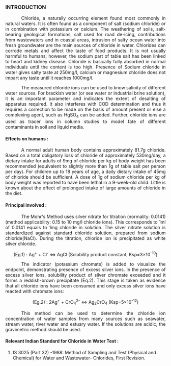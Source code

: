 ### INTRODUCTION<br>

<p style="text-indent:50px; text-align:justify;">Chloride, a naturally occurring element found most commonly in natural waters. It is often found as a component of salt (sodium chloride) or in combination with potassium or calcium. The weathering of soils, salt-bearing geological formations, salt used for road de-icing, contributions from wastewaters and in coastal areas, intrusion of salty ocean water into fresh groundwater are the main sources of chloride in water. Chlorides can corrode metals and affect the taste of food products. It is not usually harmful to humans; however, the sodium part of table salt has been linked to heart and kidney disease. Chloride is basically fully absorbed in normal individuals until the content is too high. Presence of Sodium chloride in water gives salty taste at 250mg/l, calcium or magnesium chloride does not impart any taste until it reaches 1000mg/l.</p>

<p style="text-indent:50px; text-align:justify;">The measured chloride ions can be used to know salinity of different water sources. For brackish water (or sea water or industrial brine solution), it is an important parameter and indicates the extent of desalting of apparatus required. It also interferes with COD determination and thus it requires a correction to be made on the basis of amount present or else a complexing agent, such as HgSO<sub>4</sub> can be added. Further, chloride ions are used as tracer ions in column studies to model fate of different contaminants in soil and liquid media.</p>

#### Effects on humans :

<p style="text-indent:50px; text-align:justify;">A normal adult human body contains approximately 81.7g chloride. Based on a total obligatory loss of chloride of approximately 530mg/day, a dietary intake for adults of 9mg of chloride per kg of body weight has been recommended (equivalent to slightly more than 1g of table salt per person per day). For children up to 18 years of age, a daily dietary intake of 45mg of chloride should be sufficient. A dose of 1g of sodium chloride per kg of body weight was reported to have been lethal in a 9-week-old child. Little is known about the effect of prolonged intake of large amounts of chloride in the diet.</p>

#### Principal involved :

<p style="text-indent:50px; text-align:justify;">The Mohr's Method uses silver nitrate for titration (normality: 0.0141) (method applicability: 0.15 to 10 mg/l chloride ions). This corresponds to 1ml of 0.0141 equals to 1mg chloride in solution. The silver nitrate solution is standardized against standard chloride solution, prepared from sodium chloride(NaCl). During the titration, chloride ion is precipitated as white silver chloride.</p>

<p align="center">(Eg.1) : Ag<sup>+</sup> + Cl<sup>-</sup> ⇔ AgCl (Solubility product constant, Ksp=3×10<sup>-10</sup>)</p>

<p style="text-indent:50px; text-align:justify;">The indicator (potassium chromate) is added to visualize the endpoint, demonstrating presence of excess silver ions. In the presence of excess silver ions, solubility product of silver chromate exceeded and it forms a reddish-brown precipitate (Eq.2). This stage is taken as evidence that all chloride ions have been consumed and only excess silver ions have reacted with chromate ions: </p>

<p align="center">(Eg.2) : 2Ag<sup>+</sup> + CrO<sub>4</sub><sup>2-</sup> ⇔  Ag<sub>2</sub>CrO<sub>4</sub> (Ksp=5×10<sup>-12</sup>)</p>

<p style="text-indent:50px; text-align:justify;">This method can be used to determine the chloride ion concentration of water samples from many sources such as seawater, stream water, river water and estuary water.  If the solutions are acidic, the gravimetric method should be used.</p>

#### Relevant Indian Standard for Chloride in Water Test :
1. IS 3025 (Part 32) -1988: Method of Sampling and Test (Physical and Chemical) for Water and Wastewater- Chlorides, First Revision.
